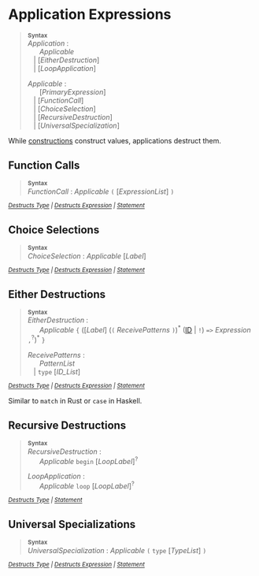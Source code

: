 # Application Expressions

> **<sup>Syntax</sup>**\
> _Application_ :\
> &nbsp;&nbsp; &nbsp;&nbsp; _Applicable_ \
> &nbsp;&nbsp; | [_EitherDestruction_] \
> &nbsp;&nbsp; | [_LoopApplication_]
>
> _Applicable_ :\
> &nbsp;&nbsp; &nbsp;&nbsp; [_PrimaryExpression_] \
> &nbsp;&nbsp; | [_FunctionCall_] \
> &nbsp;&nbsp; | [_ChoiceSelection_] \
> &nbsp;&nbsp; | [_RecursiveDestruction_] \
> &nbsp;&nbsp; | [_UniversalSpecialization_]

While [constructions](construction.md) construct values, applications destruct them.

## Function Calls

> **<sup>Syntax</sup>**\
> _FunctionCall_ : _Applicable_ `(` [_ExpressionList_] `)`

*<sup>
[Destructs Type](../types.md#function-types)
| [Destructs Expression](construction.md#function-expressions)
| [Statement](../statements/commands.md#todo)
</sup>*

## Choice Selections

> **<sup>Syntax</sup>**\
> _ChoiceSelection_ : _Applicable_ [_Label_]

*<sup>
[Destructs Type](../types.md#choice-types)
| [Destructs Expression](construction.md#choice-constructions)
| [Statement](../statements/commands.md#todo)
</sup>*

## Either Destructions

<!--
> **<sup>Syntax</sup>**\
> _EitherDestruction_ : _Applicable_ `{` (_Pattern_ `=>` _Expression_ `,`<sup>?</sup>)<sup>\*</sup> `}`
-->
> **<sup>Syntax</sup>**\
> _EitherDestruction_ :\
> &nbsp;&nbsp; &nbsp;&nbsp; _Applicable_ `{` ([_Label_] (`(` _ReceivePatterns_ `)`)<sup>\*</sup> ([ID] | `!`) `=>` _Expression_ `,`<sup>?</sup>)<sup>\*</sup> `}`
>
> _ReceivePatterns_ :\
> &nbsp;&nbsp; &nbsp;&nbsp; _PatternList_ \
> &nbsp;&nbsp; | `type` [_ID_List_]

*<sup>
[Destructs Type](../types.md#either-types)
| [Destructs Expression](construction.md#either-selections)
| [Statement](../statements/commands.md#todo)
</sup>*

Similar to `match` in Rust or `case` in Haskell.

## Recursive Destructions

> **<sup>Syntax</sup>**\
> _RecursiveDestruction_ :\
> &nbsp;&nbsp; &nbsp;&nbsp; _Applicable_ `begin` [_LoopLabel_]<sup>?</sup>
>
> _LoopApplication_ :\
> &nbsp;&nbsp; &nbsp;&nbsp; _Applicable_ `loop` [_LoopLabel_]<sup>?</sup>

*<sup>
[Destructs Type](../types.md#recursive-types)
| [Statement](../statements/commands.md#todo)
</sup>*

## Universal Specializations

> **<sup>Syntax</sup>**\
> _UniversalSpecialization_ : _Applicable_ `(` `type` [_TypeList_] `)`

*<sup>
[Destructs Type](../types.md#universal-types)
| [Destructs Expression](construction.md#universal-constructions)
| [Statement](../statements/commands.md#todo)
</sup>*


[ID]: ../lexical.md#todo